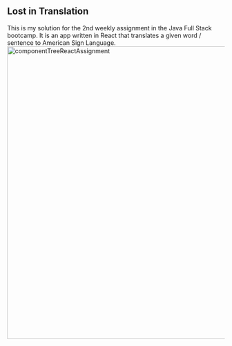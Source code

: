## Lost in Translation

This is my solution for the 2nd weekly assignment in the Java Full Stack bootcamp. It is an app written in React that translates a given word / sentence to American Sign Language.
<img width="678" alt="componentTreeReactAssignment" src="https://user-images.githubusercontent.com/89412182/215167713-1b23fccb-e666-405d-8cfd-f8aae930ea53.png">
